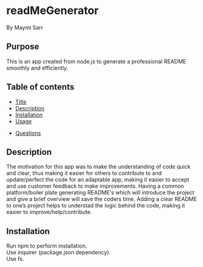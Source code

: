  <title>Maymi Sarr - readMeGenerator</title>
 
 # readMeGenerator 
By Maymi Sarr
## Purpose
This is an app created from node.js to generate a professional README smoothly and efficiently.
## Table of contents
- [Title](#title)
- [Description](#description) 
- [Installation](#installation)
- [Usage](#usage)
<!-- - [Contributing] (#contributing)
- [Testing] (#testing) -->
- [Questions](#questions)

## Description
The motivation for this app was to make the understanding of code quick and clear, thus making it easier for others to contribute to and update/perfect the code for an adaptable app, making it easier to accept and use customer feedback to make improvements. Having a common platform/boiler plate generating README's which will introduce the project and give a brief overview will save the coders time. Adding a clear README to one’s project helps to understad the logic behind the code, making it easier to improve/help/contribute. 

## Installation
<div>Run npm to perform installation. </div>
<div>Use inquirer (package.json dependency).</div>
<div>Use fs.</div>


